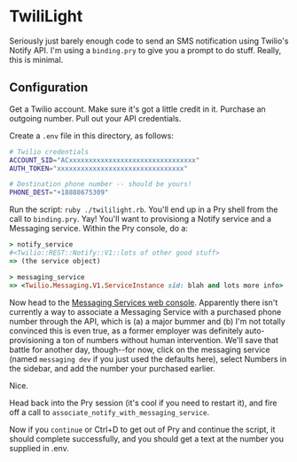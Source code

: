 # TwiliLight

Seriously just barely enough code to send an SMS notification using Twilio's Notify API.
I'm using a `binding.pry` to give you a prompt to do stuff. Really, this is minimal.

## Configuration

Get a Twilio account. Make sure it's got a little credit in it. Purchase an outgoing number. Pull out your API credentials.

Create a `.env` file in this directory, as follows:

```sh
# Twilio credentials
ACCOUNT_SID="ACxxxxxxxxxxxxxxxxxxxxxxxxxxxxxxxx"
AUTH_TOKEN="xxxxxxxxxxxxxxxxxxxxxxxxxxxxxxxx"

# Destination phone number -- should be yours!
PHONE_DEST="+18888675309"
```

Run the script: `ruby ./twililight.rb`. You'll end up in a Pry shell from the call to `binding.pry`. Yay! You'll want to provisiong a Notify service and a Messaging service. Within the Pry console, do a:
```ruby
> notify_service
#<Twilio::REST::Notify::V1::lots of other good stuff>
=> (the service object)

> messaging_service
=> <Twilio.Messaging.V1.ServiceInstance sid: blah and lots more info>
```

Now head to the [Messaging Services web console](https://www.twilio.com/console/sms/services). Apparently there isn't currently a way to associate a Messaging Service with a purchased phone number through the API, which is (a) a major bummer and (b) I'm not totally convinced this is even true, as a former employer was definitely auto-provisioning a ton of numbers without human intervention. We'll save that battle for another day, though--for now, click on the messaging service (named `messaging dev` if you just used the defaults here), select Numbers in the sidebar, and add the number your purchased earlier.

Nice.

Head back into the Pry session (it's cool if you need to restart it), and fire off a call to `associate_notify_with_messaging_service`.

Now if you `continue` or Ctrl+D to get out of Pry and continue the script, it should complete successfully, and you should get a text at the number you supplied in .env.
